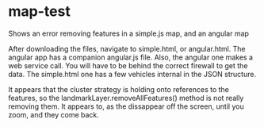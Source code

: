 # map-test
Shows an error removing features in a simple.js map, and an angular map

After downloading the files, navigate to simple.html, or angular.html. The angular app has a companion angular.js file. Also, the angular one makes a web service call. You will have to be behind the correct firewall to get the data. The simple.html one has a few vehicles internal in the JSON structure.

It appears that the cluster strategy is holding onto references to the features, so the landmarkLayer.removeAllFeatures() method is not really removing them. It appears to, as the dissappear off the screen, until you zoom, and they come back.

